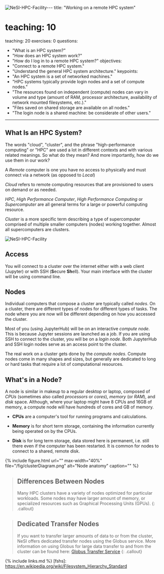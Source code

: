 ![NeSI-HPC-Facility](https://github.com/user-attachments/assets/e9e6eda6-b1c7-4f55-84c0-965b9ac3ccd7)---
title: "Working on a remote HPC system"
# teaching: 10
teaching: 20
exercises: 0
questions:
- "What is an HPC system?"
- "How does an HPC system work?"
- "How do I log in to a remote HPC system?"
objectives:
- "Connect to a remote HPC system."
- "Understand the general HPC system architecture."
keypoints:
- "An HPC system is a set of networked machines."
- "HPC systems typically provide login nodes and a set of compute nodes."
- "The resources found on independent (compute) nodes can vary in volume and
  type (amount of RAM, processor architecture, availability of network mounted
  filesystems, etc.)."
- "Files saved on shared storage are available on all nodes."
- "The login node is a shared machine: be considerate of other users."
---

## What Is an HPC System?

The words "cloud", "cluster", and the phrase "high-performance computing" or
"HPC" are used a lot in different contexts and with various related meanings.
So what do they mean? And more importantly, how do we use them in our work?

A *Remote* computer is one you have no access to physically and must connect via a network (as opposed to *Local*)

*Cloud* refers to remote computing resources
that are provisioned to users on demand or as needed.

*HPC*, *High Performance Computer*, *High Performance Computing* or *Supercomputer* are all general terms for a large or powerful computing resource.

*Cluster* is a more specific term describing a type of supercomputer comprised of multiple smaller computers (nodes) working together. Almost all supercomputers are clusters.

![NeSI-HPC-Facility](https://github.com/user-attachments/assets/fb2ca699-9c94-440c-a2e3-eeb2086eed31)

## Access

You will connect to a cluster over the internet either with a web client (Jupyter) or with SSH (**S**ecure **Sh**ell). Your main interface with the cluster will be using command line.

## Nodes

Individual computers that compose a cluster are typically called *nodes*.
On a cluster, there are different types of nodes for different
types of tasks. The node where you are now will be different depending on
how you accessed the cluster.

Most of you (using JupyterHub) will be on an interactive *compute node*.
This is because Jupyter sessions are launched as a job.  If you are using SSH to connect to the cluster, you will be on a
*login node*. Both JupyterHub and SSH login nodes serve as an access point to the cluster.

<!-- As access points, both the login node and JupyterHub are well suited for uploading and downloading files, setting up software, and running quick tests. Generally speaking, the login node *should
not* be used for time-consuming or resource-intensive tasks. In other words, do not run jobs directly on the login node.  We will learn how to properly run jobs on the cluster in an upcoming lesson. -->

The real work on a cluster gets done by the *compute nodes*.
Compute nodes come in many shapes and sizes, but generally are dedicated to long
or hard tasks that require a lot of computational resources.

## What's in a Node?

A node is similar in makeup to a regular desktop or laptop, composed of *CPUs* (sometimes also called *processors* or *cores*), *memory*
(or *RAM*), and *disk* space. Although, where your laptop might have 8 CPUs and 16GB of memory, a compute node will have hundreds of cores and GB of memory.

* **CPUs** are a computer's tool for running programs and calculations. 

* **Memory** is for short term storage, containing the information currently being operated on by the CPUs.

* **Disk** is for long term storage, data stored here is permanent, i.e. still there even if the computer has been restarted. 
It is common for nodes to connect to a shared, remote disk.

{% include figure.html url="" max-width="40%"
   file="/fig/clusterDiagram.png"
   alt="Node anatomy" caption="" %}

> ## Differences Between Nodes
>
> Many HPC clusters have a variety of nodes optimized for particular workloads.
> Some nodes may have larger amount of memory, or specialized resources such as
> Graphical Processing Units (GPUs).
{: .callout}

> ## Dedicated Transfer Nodes
>
> If you want to transfer larger amounts of data to or from the cluster, NeSI
> offers dedicated transfer nodes using the Globus service.  More information on using Globus for large data transfer to and from 
> the cluster can be found here: [Globus Transfer Service](https://docs.nesi.org.nz/Storage/Data_Transfer_Services/Globus_Quick_Start_Guide/)
{: .callout}

{% include links.md %}
[fshs]: https://en.wikipedia.org/wiki/Filesystem_Hierarchy_Standard
